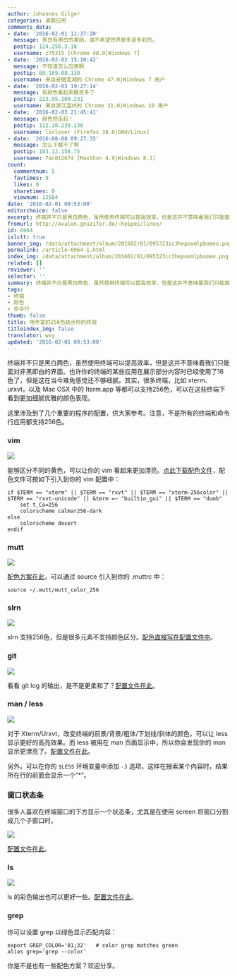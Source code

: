 ```yaml
---
author: Johannes Gilger
categories: 桌面应用
comments_data:
- date: '2016-02-01 11:37:20'
  message: 黑白有黑白的美丽，谁不希望世界是多姿多彩的。
  postip: 124.250.3.18
  username: z75315 [Chrome 48.0|Windows 7]
- date: '2016-02-02 15:10:42'
  message: 不知道怎么应用啊
  postip: 60.169.88.130
  username: 来自安徽芜湖的 Chrome 47.0|Windows 7 用户
- date: '2016-02-03 19:27:14'
  message: 有颜色看起来醒目多了
  postip: 223.95.109.231
  username: 来自浙江温州的 Chrome 31.0|Windows 10 用户
- date: '2016-02-03 21:45:41'
  message: 颜色控走起！
  postip: 112.10.239.136
  username: linlover [Firefox 38.0|GNU/Linux]
- date: '2016-08-08 09:27:35'
  message: 怎么下载不了啊
  postip: 183.12.158.75
  username: 7ac012674 [Maxthon 4.9|Windows 8.1]
count:
  commentnum: 5
  favtimes: 9
  likes: 0
  sharetimes: 0
  viewnum: 12584
date: '2016-02-01 09:53:00'
editorchoice: false
excerpt: 终端并不只是黑白两色，虽然使用终端可以提高效率，但是这并不意味着我们只能面对非黑即白的界面。也许你的终端的某些应用在展示部分内容时已经使用了16色了，但是这在当今难免感觉还不够细腻。
fromurl: http://avalon.gnuzifer.de/~heipei/linux/
id: 6964
islctt: true
banner_img: /data/attachment/album/201602/01/095323ic3hepoxmlpbomeo.png
permalink: /article-6964-1.html
index_img: /data/attachment/album/201602/01/095323ic3hepoxmlpbomeo.png.thumb.jpg
related: []
reviewer: ''
selector: ''
summary: 终端并不只是黑白两色，虽然使用终端可以提高效率，但是这并不意味着我们只能面对非黑即白的界面。也许你的终端的某些应用在展示部分内容时已经使用了16色了，但是这在当今难免感觉还不够细腻。
tags:
- 终端
- 颜色
- 命令行
thumb: false
title: 用丰富的256色装点你的终端
titleindex_img: false
translator: wxy
updated: '2016-02-01 09:53:00'
---
```


终端并不只是黑白两色，虽然使用终端可以提高效率，但是这并不意味着我们只能面对非黑即白的界面。也许你的终端的某些应用在展示部分内容时已经使用了16色了，但是这在当今难免感觉还不够细腻。其实，很多终端，比如 xterm、urxvt，以及 Mac OSX 中的 Iterm.app 等都可以支持256色，可以在这些终端下看到更加细腻优雅的颜色表现。


这里涉及到了几个重要的程序的配置，供大家参考。注意，不是所有的终端和命令行应用都支持256色。


### vim


![](/data/attachment/album/201602/01/095323ic3hepoxmlpbomeo.png)


能够区分不同的黄色，可以让你的 vim 看起来更加漂亮。[点此下载配色文件](http://avalon.gnuzifer.de/~heipei/linux/files/configs/calmar256-dark.vim)，配色文件可按如下引入到你的 vim 配置中：



```
if $TERM == "xterm" || $TERM == "rxvt" || $TERM == "xterm-256color" || $TERM == "rxvt-unicode" || &term =~ "builtin_gui" || $TERM == "dumb"
	set t_Co=256
	colorscheme calmar256-dark
else
	colorscheme desert
endif

```

### mutt


![](/data/attachment/album/201602/01/095324yt0wlsm022kbrfos.png)


[配色方案在此](http://avalon.gnuzifer.de/~heipei/linux/files/configs/mutt_color_256)，可以通过 source 引入到你的 .muttrc 中：



```
source ~/.mutt/mutt_color_256
```

### slrn


![](/data/attachment/album/201602/01/095324famgmiziwbziwk2w.png)


slrn 支持256色，但是很多元素不支持颜色区分。[配色直接写在配置文件中](http://avalon.gnuzifer.de/~heipei/linux/files/configs/slrnrc)。


### git


![](/data/attachment/album/201602/01/095325ltlfydsyldccyfcc.png)


看看 git log 的输出，是不是更柔和了？[配置文件在此](http://avalon.gnuzifer.de/~heipei/linux/files/configs/gitconfig)。


### man / less


![](/data/attachment/album/201602/01/095325oqbs531mbwfcezwq.png)


对于 Xterm/Urxvt，改变终端的前景/背景/粗体/下划线/斜体的颜色，可以让 less 显示更好的高亮效果。而 less 被用在 man 页面显示中，所以你会发现你的 man 显示更漂亮了。[配置文件在此](http://avalon.gnuzifer.de/~heipei/linux/files/configs/Xdefaults)。


另外，可以在你的 `$LESS` 环境变量中添加 `-J` 选项，这样在搜索某个内容时，结果所在行的前面会显示一个“\*”。


### 窗口状态条


很多人喜欢在终端窗口的下方显示一个状态条，尤其是在使用 screen 将窗口分割成几个子窗口时。


![](/data/attachment/album/201602/01/095326x4hg2yd4g7de4eys.png)


[配置文件在此](http://avalon.gnuzifer.de/~heipei/linux/files/configs/screenrc)。


### ls


![](/data/attachment/album/201602/01/095326opzb4qwhekb6hpzh.png)


ls 的彩色输出也可以更好一些。[配置文件在此](http://avalon.gnuzifer.de/~heipei/linux/files/configs/dircolors)。


### grep


你可以设置 grep 以绿色显示匹配内容：



```
export GREP_COLOR='01;32'	# color grep matches green
alias grep='grep --color'
```

你是不是也有一些配色方案？欢迎分享。